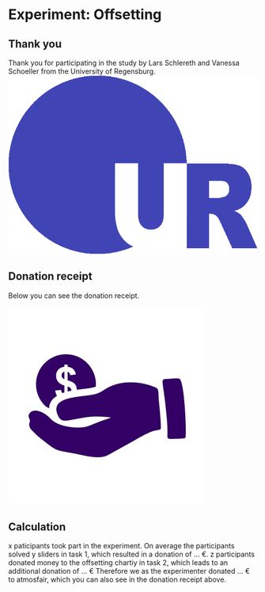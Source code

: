 # Experiment: Offsetting 
## Thank you 

Thank you for participating in the study by Lars Schlereth and Vanessa Schoeller from the University of Regensburg.
![Alt Text](https://github.com/Vanessa-project/Experiment/blob/gh-pages/UniLogo.gif)




## Donation receipt

Below you can see the donation receipt.

![](https://github.com/Vanessa-project/Experiment/raw/gh-pages/monetary-donation.jpg)

## Calculation

x paticipants took part in the experiment. 
On average the participants solved y sliders in task 1, which resulted in a donation of ... €. 
z participants donated money to the offsetting chartiy in task 2, which leads to an additional donation of ... €
Therefore we as the experimenter donated ... € to atmosfair, which you can also see in the donation receipt above.


